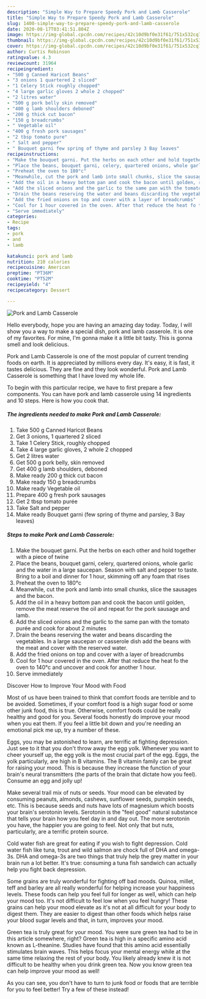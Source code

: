 ```yaml
---
description: "Simple Way to Prepare Speedy Pork and Lamb Casserole"
title: "Simple Way to Prepare Speedy Pork and Lamb Casserole"
slug: 1400-simple-way-to-prepare-speedy-pork-and-lamb-casserole
date: 2020-08-17T03:41:51.804Z
image: https://img-global.cpcdn.com/recipes/42c10d9bf0e31f61/751x532cq70/pork-and-lamb-casserole-recipe-main-photo.jpg
thumbnail: https://img-global.cpcdn.com/recipes/42c10d9bf0e31f61/751x532cq70/pork-and-lamb-casserole-recipe-main-photo.jpg
cover: https://img-global.cpcdn.com/recipes/42c10d9bf0e31f61/751x532cq70/pork-and-lamb-casserole-recipe-main-photo.jpg
author: Curtis Robinson
ratingvalue: 4.3
reviewcount: 31964
recipeingredient:
- "500 g Canned Haricot Beans"
- "3 onions 1 quartered 2 sliced"
- "1 Celery Stick roughly chopped"
- "4 large garlic gloves 2 whole 2 chopped"
- "2 litres water"
- "500 g pork belly skin removed"
- "400 g lamb shoulders deboned"
- "200 g thick cut bacon"
- "150 g breadcrumbs"
- " Vegetable oil"
- "400 g fresh pork sausages"
- "2 tbsp tomato pure"
- " Salt and pepper"
- " Bouquet garni few spring of thyme and parsley 3 Bay leaves"
recipeinstructions:
- "Make the bouquet garni. Put the herbs on each other and hold together with a piece of twine"
- "Place the beans, bouquet garni, celery, quartered onions, whole garlic and the water in a large saucepan. Season with salt and pepper to taste. Bring to a boil and dinner for 1 hour, skimming off any foam that rises"
- "Preheat the oven to 180°c"
- "Meanwhile, cut the pork and lamb into small chunks, slice the sausages and the bacon."
- "Add the oil in a heavy bottom pan and cook the bacon until golden, remove the meat reserve the oil and repeat for the pork sausage and lamb."
- "Add the sliced onions and the garlic to the same pan with the tomato purée and cook for about 2 minutes"
- "Drain the beans reserving the water and beans discarding the vegetables. In a large saucepan or casserole dish add the beans with the meat and cover with the reserved water."
- "Add the fried onions on top and cover with a layer of breadcrumbs"
- "Cool for 1 hour covered in the oven. After that reduce the heat fo the oven to 140°c and uncover and cook for another 1 hour."
- "Serve immediately"
categories:
- Recipe
tags:
- pork
- and
- lamb

katakunci: pork and lamb 
nutrition: 210 calories
recipecuisine: American
preptime: "PT36M"
cooktime: "PT52M"
recipeyield: "4"
recipecategory: Dessert

---
```



![Pork and Lamb Casserole](https://img-global.cpcdn.com/recipes/42c10d9bf0e31f61/751x532cq70/pork-and-lamb-casserole-recipe-main-photo.jpg)

Hello everybody, hope you are having an amazing day today. Today, I will show you a way to make a special dish, pork and lamb casserole. It is one of my favorites. For mine, I'm gonna make it a little bit tasty. This is gonna smell and look delicious.



Pork and Lamb Casserole is one of the most popular of current trending foods on earth. It is appreciated by millions every day. It's easy, it is fast, it tastes delicious. They are fine and they look wonderful. Pork and Lamb Casserole is something that I have loved my whole life.


To begin with this particular recipe, we have to first prepare a few components. You can have pork and lamb casserole using 14 ingredients and 10 steps. Here is how you cook that.

<!--inarticleads1-->

##### The ingredients needed to make Pork and Lamb Casserole:

1. Take 500 g Canned Haricot Beans
1. Get 3 onions, 1 quartered 2 sliced
1. Take 1 Celery Stick, roughly chopped
1. Take 4 large garlic gloves, 2 whole 2 chopped
1. Get 2 litres water
1. Get 500 g pork belly, skin removed
1. Get 400 g lamb shoulders, deboned
1. Make ready 200 g thick cut bacon
1. Make ready 150 g breadcrumbs
1. Make ready  Vegetable oil
1. Prepare 400 g fresh pork sausages
1. Get 2 tbsp tomato purée
1. Take  Salt and pepper
1. Make ready  Bouquet garni (few spring of thyme and parsley, 3 Bay leaves)




<!--inarticleads2-->

##### Steps to make Pork and Lamb Casserole:

1. Make the bouquet garni. Put the herbs on each other and hold together with a piece of twine
1. Place the beans, bouquet garni, celery, quartered onions, whole garlic and the water in a large saucepan. Season with salt and pepper to taste. Bring to a boil and dinner for 1 hour, skimming off any foam that rises
1. Preheat the oven to 180°c
1. Meanwhile, cut the pork and lamb into small chunks, slice the sausages and the bacon.
1. Add the oil in a heavy bottom pan and cook the bacon until golden, remove the meat reserve the oil and repeat for the pork sausage and lamb.
1. Add the sliced onions and the garlic to the same pan with the tomato purée and cook for about 2 minutes
1. Drain the beans reserving the water and beans discarding the vegetables. In a large saucepan or casserole dish add the beans with the meat and cover with the reserved water.
1. Add the fried onions on top and cover with a layer of breadcrumbs
1. Cool for 1 hour covered in the oven. After that reduce the heat fo the oven to 140°c and uncover and cook for another 1 hour.
1. Serve immediately




Discover How to Improve Your Mood with Food


Most of us have been trained to think that comfort foods are terrible and to be avoided. Sometimes, if your comfort food is a high sugar food or some other junk food, this is true. Otherwise, comfort foods could be really healthy and good for you. Several foods honestly do improve your mood when you eat them. If you feel a little bit down and you're needing an emotional pick me up, try a number of these.

Eggs, you may be astonished to learn, are terrific at fighting depression. Just see to it that you don't throw away the egg yolk. Whenever you want to cheer yourself up, the egg yolk is the most crucial part of the egg. Eggs, the yolk particularly, are high in B vitamins. The B vitamin family can be great for raising your mood. This is because they increase the function of your brain's neural transmitters (the parts of the brain that dictate how you feel). Consume an egg and jolly up!

Make several trail mix of nuts or seeds. Your mood can be elevated by consuming peanuts, almonds, cashews, sunflower seeds, pumpkin seeds, etc. This is because seeds and nuts have lots of magnesium which boosts your brain's serotonin levels. Serotonin is the "feel good" natural substance that tells your brain how you feel day in and day out. The more serotonin you have, the happier you are going to feel. Not only that but nuts, particularly, are a terrific protein source.

Cold water fish are great for eating if you wish to fight depression. Cold water fish like tuna, trout and wild salmon are chock full of DHA and omega-3s. DHA and omega-3s are two things that truly help the grey matter in your brain run a lot better. It's true: consuming a tuna fish sandwich can actually help you fight back depression. 

Some grains are truly wonderful for fighting off bad moods. Quinoa, millet, teff and barley are all really wonderful for helping increase your happiness levels. These foods can help you feel full for longer as well, which can help your mood too. It's not difficult to feel low when you feel hungry! These grains can help your mood elevate as it's not at all difficult for your body to digest them. They are easier to digest than other foods which helps raise your blood sugar levels and that, in turn, improves your mood.

Green tea is truly great for your mood. You were sure green tea had to be in this article somewhere, right? Green tea is high in a specific amino acid known as L-theanine. Studies have found that this amino acid essentially stimulates brain waves. This helps focus your mental energy while at the same time relaxing the rest of your body. You likely already knew it is not difficult to be healthy when you drink green tea. Now you know green tea can help improve your mood as well!

As you can see, you don't have to turn to junk food or foods that are terrible for you to feel better! Try a few of these instead!

